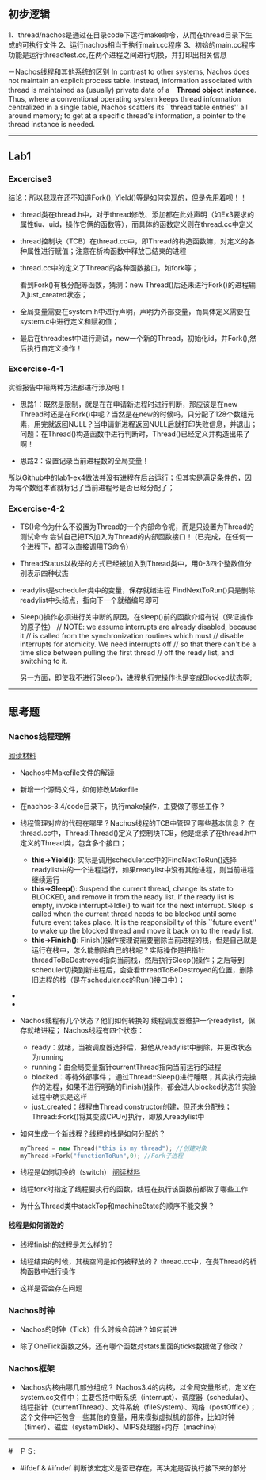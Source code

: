 ## 初步逻辑
1、thread/nachos是通过在目录code下运行make命令，从而在thread目录下生成的可执行文件
2、运行nachos相当于执行main.cc程序
3、初始的main.cc程序功能是运行threadtest.cc,在两个进程之间进行切换，并打印出相关信息


－Nachos线程和其他系统的区别
    In contrast to other systems, Nachos does not maintain an explicit process table. Instead, information associated with thread is maintained as (usually) private data of a　**Thread object instance**. Thus, where a conventional operating system keeps thread information centralized in a single table, Nachos scatters its ``thread table entries'' all around memory; to get at a specific thread's information, a pointer to the thread instance is needed.


---
## Lab1
### Excercise3

结论：所以我现在还不知道Fork(), Yield()等是如何实现的，但是先用着呗！！

- thread类在thread.h中，对于thread修改、添加都在此处声明（如Ex3要求的属性tiu、uid，操作它俩的函数等），而具体的函数定义则在thread.cc中定义

- thread控制块（TCB）在thread.cc中，即Thread的构造函数嘛，对定义的各种属性进行赋值；注意在析构函数中释放已结束的进程

- thread.cc中的定义了Thread的各种函数接口，如fork等；

    看到Fork()有栈分配等函数，猜测：new Thread()后还未进行Fork()的进程输入just_created状态；

- 全局变量需要在system.h中进行声明，声明为外部变量，而具体定义需要在system.c中进行定义和赋初值；

- 最后在threadtest中进行测试，new一个新的Thread，初始化id，并Fork(),然后执行自定义操作！


### Excercise-4-1

实验报告中把两种方法都进行涉及吧！

- 思路1：既然是限制，就是在在申请新进程时进行判断，那应该是在new Thread时还是在Fork()中呢？当然是在new的时候吗，只分配了128个数组元素，用完就返回NULL？当申请新进程返回NULL后就打印失败信息，并退出；
    问题：在Thread()构造函数中进行判断时，Thread()已经定义并构造出来了啊！
    
- 思路2：设置记录当前进程数的全局变量！

所以Github中的lab1-ex4做法并没有进程在后台运行；但其实是满足条件的，因为每个数组本省就标记了当前进程号是否已经分配了；


### Excercise-4-2

- TS()命令为什么不设置为Thread的一个内部命令呢，而是只设置为Thread的测试命令
  尝试自己把TS加入为Thread的内部函数接口！ (已完成，在任何一个进程下，都可以直接调用TS命令)

- ThreadStatus以枚举的方式已经被加入到Thread类中，用0-3四个整数值分别表示四种状态  

- readylist是scheduler类中的变量，保存就绪进程
    FindNextToRun()只是删除readylist中头结点，指向下一个就绪编号即可


- Sleep()操作必须进行关中断的原因，在sleep()前的函数介绍有说（保证操作的原子性）
    //	NOTE: we assume interrupts are already disabled, because it
    //	is called from the synchronization routines which must
    //	disable interrupts for atomicity.   We need interrupts off 
    //	so that there can't be a time slice between pulling the first thread
    //	off the ready list, and switching to it.

    另一方面，即使我不进行Sleep()，进程执行完操作也是变成Blocked状态啊;

---

## 思考题

### Nachos线程理解
[阅读材料](https://www.ida.liu.se/~TDDI04/material/begguide/roadmap/node12.html)


  
- Nachos中Makefile文件的解读
  
- 新增一个源码文件，如何修改Makefile

- 在nachos-3.4/code目录下，执行make操作，主要做了哪些工作？


- 线程管理对应的代码在哪里？Nachos线程的TCB中管理了哪些基本信息？
    在thread.cc中，Thread:Thread()定义了控制块TCB，他是继承了在thread.h中定义的Thread类，包含多个接口；
    - **this->Yield()**: 实际是调用scheduler.cc中的FindNextToRun()选择readylist中的一个进程运行，如果readylist中没有其他进程，则当前进程继续运行
    - **this->Sleep()**: Suspend the current thread, change its state to BLOCKED, and remove it from the ready list. If the ready list is empty, invoke interrupt->Idle() to wait for the next interrupt. Sleep is called when the current thread needs to be blocked until some future event takes place. It is the responsibility of this ``future event'' to wake up the blocked thread and move it back on to the ready list.
    - **this->Finish()**: 
        Finish()操作按理说需要删除当前进程的栈，但是自己就是运行在栈中，怎么能删除自己的栈呢？实际操作是把指针threadToBeDestroyed指向当前栈，然后执行Sleep()操作；之后等到scheduler切换到新进程后，会查看threadToBeDestroyed的位置，删除旧进程的栈（是在scheduler.cc的Run()接口中）；

*
*

- Nachos线程有几个状态？他们如何转换的
  线程调度器维护一个readylist，保存就绪进程；
  Nachos线程有四个状态：
  - ready：就绪，当被调度器选择后，把他从readylist中删除，并更改状态为running
  - running：由全局变量指针currentThread指向当前运行的进程
  - blocked：等待外部事件；
    通过Thread::Sleep()进行睡眠；其实执行完操作的进程，如果不进行明确的Finish()操作，都会进人blocked状态?! 实验过程中确实是这样
  - just_created：线程由Thread constructor创建，但还未分配栈；Thread::Fork()将其变成CPU可执行，即放入readylist中
  
- 如何生成一个新线程？线程的栈是如何分配的？
    ```C++
    myThread = new Thread("this is my thread"); //创建对象
    myThread->Fork("functionToRun",0); //Fork子进程
    ```

- 线程是如何切换的（switch）
  [阅读材料](https://www.ida.liu.se/~TDDI04/material/begguide/roadmap/node13.html#SECTION00041000000000000000)
    



- 线程fork时指定了线程要执行的函数，线程在执行该函数前都做了哪些工作

- 为什么Thread类中stackTop和machineState的顺序不能交换？

#### 线程是如何销毁的
    
- 线程finish的过程是怎么样的？

- 线程结束的时候，其栈空间是如何被释放的？
    thread.cc中，在类Thread的析构函数中进行操作

- 这样是否会存在问题

### Nachos时钟

- Nachos的时钟（Tick）什么时候会前进？如何前进

- 除了OneTick函数之外，还有哪个函数对stats里面的ticks数据做了修改？


### Nachos框架

- Nachos内核由哪几部分组成？
  Nachos3.4的内核，以全局变量形式，定义在system.cc文件中；主要包括中断系统（interrupt）、调度器（schedular）、线程指针（currentThread）、文件系统（fileSystem）、网络（postOffice）；这个文件中还包含一些其他的变量，用来模拟虚拟机的部件，比如时钟（timer）、磁盘（systemDisk）、MIPS处理器+内存（machine)



---
#　ＰＳ:

- #ifdef & #ifndef 判断该宏定义是否已存在，再决定是否执行接下来的部分

